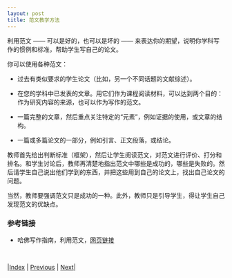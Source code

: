 ```yaml
---
layout: post
title: 范文教学方法
---
```


利用范文 —— 可以是好的，也可以是坏的 —— 来表达你的期望，说明你学科写作的惯例和标准，帮助学生写自己的论文。

你可以使用各种范文：

- 过去有类似要求的学生论文（比如，另一个不同话题的文献综述）。

- 在您的学科中已发表的文章。用它们作为课程阅读材料，可以达到两个目的：作为研究内容的来源，也可以作为写作的范文。

- 一篇完整的文章，然后重点关注特定的“元素”，例如证据的使用，或文章的结构。

- 一篇或多篇论文的一部分，例如引言、正文段落，或结论。

教师首先给出判断标准（框架），然后让学生阅读范文，对范文进行评价、打分和排名。和学生讨论后，教师再清楚地指出范文中哪些是成功的，哪些是失败的。然后请学生自己说出他们学到的东西，并把这些用到自己的论文上，找出自己论文的问题。

当然，教师要强调范文只是成功的一种。此外，教师只是引导学生，得让学生自己发现范文的优缺点。

### 参考链接

- 哈佛写作指南，利用范文，[网页链接](https://hw-instructortoolkit.com/more-on-providing-models)

<br/>

|[Index](../../) | [Previous](4-8-jill) | [Next](5-summary)|
